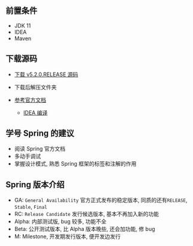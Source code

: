 ## 前置条件

* JDK 11
* IDEA
* Maven

## 下载源码

* [下载 v5.2.0.RELEASE 源码](https://github.com/spring-projects/spring-framework/tree/v5.2.0.RELEASE)

* 下载后解压文件夹
* [参考官方文档](https://github.com/spring-projects/spring-framework/wiki/Build-from-Source)
  * [IDEA 编译](https://github.com/spring-projects/spring-framework/blob/master/import-into-idea.md)

## 学号 Spring 的建议

* 阅读 Spring 官方文档
* 多动手调试
* 掌握设计模式, 熟悉 Spring 框架的标签和注解的作用


## Spring 版本介绍

* GA: `General Availability` 官方正式发布的稳定版本, 同质的还有`RELEASE`, `Stable`, `Final`
* RC: `Release Candidate` 发行候选版本, 基本不再加入新的功能
* Alpha: 内部测试版, bug 较多, 功能不全
* Beta: 公开测试版本, 比 Alpha 版本晚些, 还会加功能, 修 bug
* M: Milestone, 开发期发行版本, 便开发边发行

